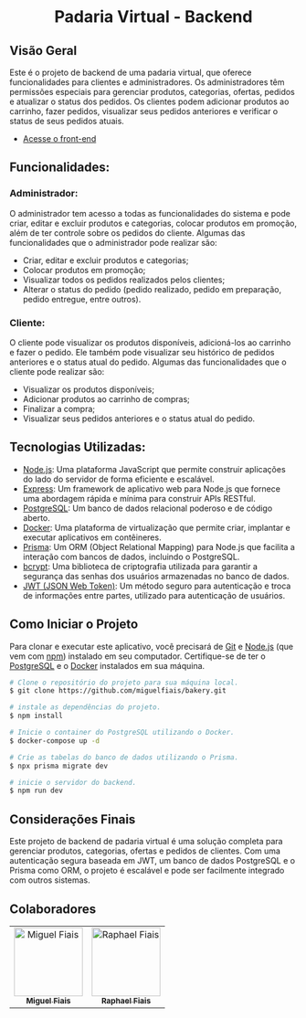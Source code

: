 <h1 align="center">Padaria Virtual - Backend</h1>


## Visão Geral

Este é o projeto de backend de uma padaria virtual, que oferece funcionalidades para clientes e administradores. Os administradores têm permissões especiais para gerenciar produtos, categorias, ofertas, pedidos e atualizar o status dos pedidos. Os clientes podem adicionar produtos ao carrinho, fazer pedidos, visualizar seus pedidos anteriores e verificar o status de seus pedidos atuais.

- [Acesse o front-end](https://github.com/miguelfiais/bakery-interface)

## Funcionalidades:

### Administrador:

O administrador tem acesso a todas as funcionalidades do sistema e pode criar, editar e excluir produtos e categorias, colocar produtos em promoção, além de ter controle sobre os pedidos do cliente. Algumas das funcionalidades que o administrador pode realizar são:

- Criar, editar e excluir produtos e categorias;
- Colocar produtos em promoção;
- Visualizar todos os pedidos realizados pelos clientes;
- Alterar o status do pedido (pedido realizado, pedido em preparação, pedido entregue, entre outros).

### Cliente:

O cliente pode visualizar os produtos disponíveis, adicioná-los ao carrinho e fazer o pedido. Ele também pode visualizar seu histórico de pedidos anteriores e o status atual do pedido. Algumas das funcionalidades que o cliente pode realizar são:

- Visualizar os produtos disponíveis;
- Adicionar produtos ao carrinho de compras;
- Finalizar a compra;
- Visualizar seus pedidos anteriores e o status atual do pedido.

## Tecnologias Utilizadas: 

- [Node.js](https://nodejs.org/en): Uma plataforma JavaScript que permite construir aplicações do lado do servidor de forma eficiente e escalável.
- [Express](https://expressjs.com/pt-br/): Um framework de aplicativo web para Node.js que fornece uma abordagem rápida e mínima para construir APIs RESTful.
- [PostgreSQL](https://www.postgresql.org/): Um banco de dados relacional poderoso e de código aberto.
- [Docker](https://www.docker.com/): Uma plataforma de virtualização que permite criar, implantar e executar aplicativos em contêineres.
- [Prisma](https://www.prisma.io/): Um ORM (Object Relational Mapping) para Node.js que facilita a interação com bancos de dados, incluindo o PostgreSQL.
- [bcrypt](https://www.npmjs.com/package/bcrypt): Uma biblioteca de criptografia utilizada para garantir a segurança das senhas dos usuários armazenadas no banco de dados.
- [JWT (JSON Web Token)](https://jwt.io/): Um método seguro para autenticação e troca de informações entre partes, utilizado para autenticação de usuários.


## Como Iniciar o Projeto

Para clonar e executar este aplicativo, você precisará de [Git](https://git-scm.com) e [Node.js](https://nodejs.org/en/download/) (que vem com [npm](http://npmjs.com)) instalado em seu computador. Certifique-se de ter o [PostgreSQL](https://www.postgresql.org/) e o [Docker](https://www.docker.com/) instalados em sua máquina.

```bash
# Clone o repositório do projeto para sua máquina local.
$ git clone https://github.com/miguelfiais/bakery.git

# instale as dependências do projeto.
$ npm install

# Inicie o container do PostgreSQL utilizando o Docker.
$ docker-compose up -d

# Crie as tabelas do banco de dados utilizando o Prisma.
$ npx prisma migrate dev

# inicie o servidor do backend.
$ npm run dev
```

## Considerações Finais

Este projeto de backend de padaria virtual é uma solução completa para gerenciar produtos, categorias, ofertas e pedidos de clientes. Com uma autenticação segura baseada em JWT, um banco de dados PostgreSQL e o Prisma como ORM, o projeto é escalável e pode ser facilmente integrado com outros sistemas.

## Colaboradores

<table>
  <tr>
    <td align="center">
      <a href="https://github.com/miguelfiais">
        <img width="120" src="https://avatars.githubusercontent.com/u/108070001?v=4" alt="Miguel Fiais" /><br>
        <sub>
          <b>Miguel Fiais</b>
        </sub>
      </a>
    </all>
    <td align="center">
      <a href="https://github.com/RaphaelFiais">
       <img width="120" src="https://avatars.githubusercontent.com/u/108894531?v=4" alt="Raphael Fiais" /><br>
        <sub>
          <b>Raphael Fiais</b>
        </sub>
      </a>
    </all>
  </tr>
</table>













